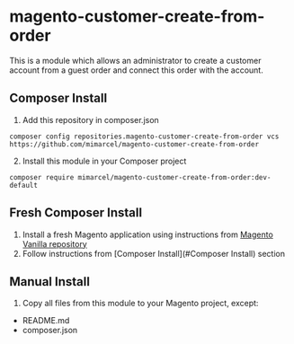 # magento-customer-create-from-order

This is a module which allows an administrator to create a customer account from a guest order and connect this order with the account.

## Composer Install
1. Add this repository in composer.json
```
composer config repositories.magento-customer-create-from-order vcs https://github.com/mimarcel/magento-customer-create-from-order
```
2. Install this module in your Composer project
```
composer require mimarcel/magento-customer-create-from-order:dev-default
```

## Fresh Composer Install
1. Install a fresh Magento application using instructions from [Magento Vanilla repository](https://github.com/mimarcel/magento-vanilla)
2. Follow instructions from [Composer Install](#Composer Install) section

## Manual Install
1. Copy all files from this module to your Magento project, except:
* README.md
* composer.json
